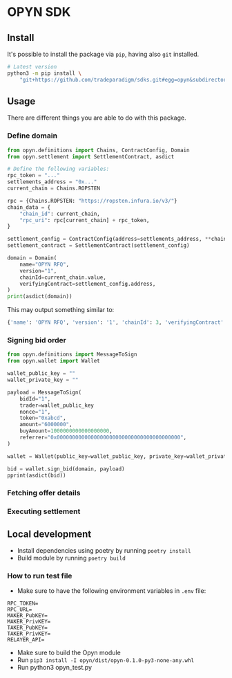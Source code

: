 # OPYN SDK

## Install

It's possible to install the package via `pip`,
having also `git` installed.

```bash
# Latest version
python3 -m pip install \
    "git+https://github.com/tradeparadigm/sdks.git#egg=opyn&subdirectory=opyn"
```

## Usage

There are different things you are able to do with this package.

### Define domain 

```python
from opyn.definitions import Chains, ContractConfig, Domain
from opyn.settlement import SettlementContract, asdict

# Define the following variables:
rpc_token = "..."
settlements_address = "0x..."
current_chain = Chains.ROPSTEN

rpc = {Chains.ROPSTEN: "https://ropsten.infura.io/v3/"}
chain_data = {
    "chain_id": current_chain,
    "rpc_uri": rpc[current_chain] + rpc_token,
}

settlement_config = ContractConfig(address=settlements_address, **chain_data)
settlement_contract = SettlementContract(settlement_config)

domain = Domain(
    name="OPYN RFQ",
    version="1",
    chainId=current_chain.value,
    verifyingContract=settlement_config.address,
)
print(asdict(domain))
```

This may output something similar to:
```python
{'name': 'OPYN RFQ', 'version': '1', 'chainId': 3, 'verifyingContract': '0x...'}
```

### Signing bid order

```python
from opyn.definitions import MessageToSign
from opyn.wallet import Wallet

wallet_public_key = ""
wallet_private_key = ""

payload = MessageToSign(
    bidId="1",
    trader=wallet_public_key
    nonce="1",
    token="0xabcd",
    amount="6000000",
    buyAmount=1000000000000000000,
    referrer="0x0000000000000000000000000000000000000000",
)

wallet = Wallet(public_key=wallet_public_key, private_key=wallet_private_key)

bid = wallet.sign_bid(domain, payload)
pprint(asdict(bid))
```

### Fetching offer details

### Executing settlement

## Local development

- Install dependencies using poetry by running `poetry install`
- Build module by running `poetry build`

### How to run test file

- Make sure to have the following environment variables in `.env` file:
```
RPC_TOKEN=
RPC_URL=
MAKER_PubKEY=
MAKER_PrivKEY=
TAKER_PubKEY=
TAKER_PrivKEY=
RELAYER_API=
```
- Make sure to build the Opyn module
- Run `pip3 install -I opyn/dist/opyn-0.1.0-py3-none-any.whl`
- Run python3 opyn_test.py